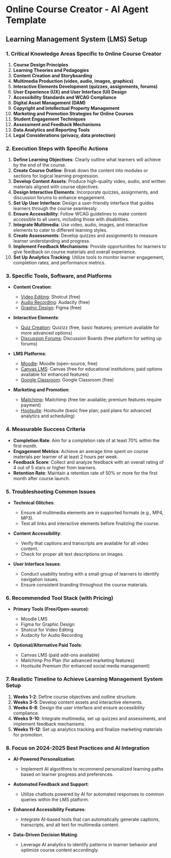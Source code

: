 # Online Course Creator - AI Agent Template

## Learning Management System (LMS) Setup

### 1. Critical Knowledge Areas Specific to Online Course Creator

1. **Course Design Principles**
2. **Learning Theories and Pedagogies**
3. **Content Creation and Storyboarding**
4. **Multimedia Production (video, audio, images, graphics)**
5. **Interactive Elements Development (quizzes, assignments, forums)**
6. **User Experience (UX) and User Interface (UI) Design**
7. **Accessibility Standards and WCAG Compliance**
8. **Digital Asset Management (DAM)**
9. **Copyright and Intellectual Property Management**
10. **Marketing and Promotion Strategies for Online Courses**
11. **Student Engagement Techniques**
12. **Assessment and Feedback Mechanisms**
13. **Data Analytics and Reporting Tools**
14. **Legal Considerations (privacy, data protection)**

### 2. Execution Steps with Specific Actions

1. **Define Learning Objectives**: Clearly outline what learners will achieve by the end of the course.
2. **Create Course Outline**: Break down the content into modules or sections for logical learning progression.
3. **Develop Content Assets**: Produce high-quality video, audio, and written materials aligned with course objectives.
4. **Design Interactive Elements**: Incorporate quizzes, assignments, and discussion forums to enhance engagement.
5. **Set Up User Interface**: Design a user-friendly interface that guides learners through the course seamlessly.
6. **Ensure Accessibility**: Follow WCAG guidelines to make content accessible to all users, including those with disabilities.
7. **Integrate Multimedia**: Use video, audio, images, and interactive elements to cater to different learning styles.
8. **Create Assessments**: Develop quizzes and assignments to measure learner understanding and progress.
9. **Implement Feedback Mechanisms**: Provide opportunities for learners to give feedback on course materials and overall experience.
10. **Set Up Analytics Tracking**: Utilize tools to monitor learner engagement, completion rates, and performance metrics.

### 3. Specific Tools, Software, and Platforms

- **Content Creation**:
  - [Video Editing](https://shotcut.org/): Shotcut (free)
  - [Audio Recording](https://audacityteam.github.io/AudioEditor/): Audacity (free)
  - [Graphic Design](https://www.figma.com/): Figma (free)

- **Interactive Elements**:
  - [Quiz Creation](https://quizizz.com/): Quizizz (free, basic features; premium available for more advanced options)
  - [Discussion Forums](https://discussionboards.org/): Discussion Boards (free platform for setting up forums)

- **LMS Platforms**:
  - [Moodle](https://moodle.org/): Moodle (open-source, free)
  - [Canvas LMS](https://instructure.com/canvas): Canvas (free for educational institutions; paid options available for enhanced features)
  - [Google Classroom](https://classroom.google.com/): Google Classroom (free)

- **Marketing and Promotion**:
  - [Mailchimp](https://mailchimp.com/): Mailchimp (free tier available; premium features require payment)
  - [Hootsuite](https://hootsuite.com/): Hootsuite (basic free plan; paid plans for advanced analytics and scheduling)

### 4. Measurable Success Criteria

- **Completion Rate**: Aim for a completion rate of at least 70% within the first month.
- **Engagement Metrics**: Achieve an average time spent on course materials per learner of at least 2 hours per week.
- **Feedback Score**: Collect and analyze feedback with an overall rating of 4 out of 5 stars or higher from learners.
- **Retention Rate**: Maintain a retention rate of 50% or more for the first month after course launch.

### 5. Troubleshooting Common Issues

- **Technical Glitches**:
  - Ensure all multimedia elements are in supported formats (e.g., MP4, MP3).
  - Test all links and interactive elements before finalizing the course.
  
- **Content Accessibility**:
  - Verify that captions and transcripts are available for all video content.
  - Check for proper alt text descriptions on images.

- **User Interface Issues**:
  - Conduct usability testing with a small group of learners to identify navigation issues.
  - Ensure consistent branding throughout the course materials.

### 6. Recommended Tool Stack (with Pricing)

- **Primary Tools (Free/Open-source)**:
  - Moodle LMS
  - Figma for Graphic Design
  - Shotcut for Video Editing
  - Audacity for Audio Recording

- **Optional/Alternative Paid Tools**:
  - Canvas LMS (paid add-ons available)
  - Mailchimp Pro Plan (for advanced marketing features)
  - Hootsuite Premium (for enhanced social media management)

### 7. Realistic Timeline to Achieve Learning Management System Setup

1. **Weeks 1-2**: Define course objectives and outline structure.
2. **Weeks 3-5**: Develop content assets and interactive elements.
3. **Weeks 6-8**: Design the user interface and ensure accessibility compliance.
4. **Weeks 9-10**: Integrate multimedia, set up quizzes and assessments, and implement feedback mechanisms.
5. **Weeks 11-12**: Set up analytics tracking and finalize marketing materials for promotion.

### 8. Focus on 2024-2025 Best Practices and AI Integration

- **AI-Powered Personalization**:
  - Implement AI algorithms to recommend personalized learning paths based on learner progress and preferences.
  
- **Automated Feedback and Support**:
  - Utilize chatbots powered by AI for automated responses to common queries within the LMS platform.
  
- **Enhanced Accessibility Features**:
  - Integrate AI-based tools that can automatically generate captions, transcripts, and alt text for multimedia content.

- **Data-Driven Decision Making**:
  - Leverage AI analytics to identify patterns in learner behavior and optimize course content accordingly.

